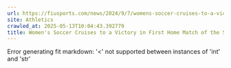 ```yaml
---
url: https://fiusports.com/news/2024/9/7/womens-soccer-cruises-to-a-victory-in-first-home-match-of-the-season.aspx
site: Athletics
crawled_at: 2025-05-13T10:04:43.392779
title: Women's Soccer Cruises to a Victory in First Home Match of the Season - FIU Athletics
---
```


Error generating fit markdown: '<' not supported between instances of 'int' and 'str'
